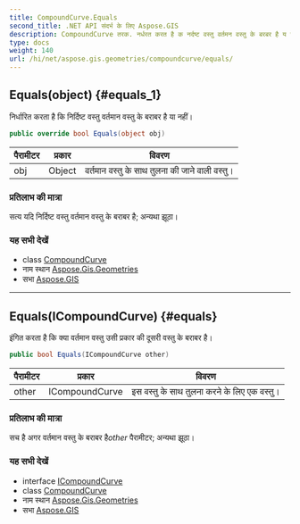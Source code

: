 ```yaml
---
title: CompoundCurve.Equals
second_title: .NET API संदर्भ के लिए Aspose.GIS
description: CompoundCurve तरक. नर्धरत करत है क नर्दष्ट वस्तु वर्तमन वस्तु के बरबर है य नहं
type: docs
weight: 140
url: /hi/net/aspose.gis.geometries/compoundcurve/equals/
---
```

## Equals(object) {#equals_1}

निर्धारित करता है कि निर्दिष्ट वस्तु वर्तमान वस्तु के बराबर है या नहीं।

```csharp
public override bool Equals(object obj)
```

| पैरामीटर | प्रकार | विवरण |
| --- | --- | --- |
| obj | Object | वर्तमान वस्तु के साथ तुलना की जाने वाली वस्तु। |

### प्रतिलाभ की मात्रा

सत्य यदि निर्दिष्ट वस्तु वर्तमान वस्तु के बराबर है; अन्यथा झूठा।

### यह सभी देखें

* class [CompoundCurve](../)
* नाम स्थान [Aspose.Gis.Geometries](../../compoundcurve/)
* सभा [Aspose.GIS](../../../)

---

## Equals(ICompoundCurve) {#equals}

इंगित करता है कि क्या वर्तमान वस्तु उसी प्रकार की दूसरी वस्तु के बराबर है।

```csharp
public bool Equals(ICompoundCurve other)
```

| पैरामीटर | प्रकार | विवरण |
| --- | --- | --- |
| other | ICompoundCurve | इस वस्तु के साथ तुलना करने के लिए एक वस्तु। |

### प्रतिलाभ की मात्रा

सच है अगर वर्तमान वस्तु के बराबर है*other* पैरामीटर; अन्यथा झूठा।

### यह सभी देखें

* interface [ICompoundCurve](../../icompoundcurve/)
* class [CompoundCurve](../)
* नाम स्थान [Aspose.Gis.Geometries](../../compoundcurve/)
* सभा [Aspose.GIS](../../../)


